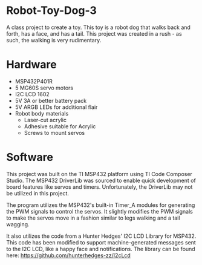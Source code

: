 # Robot-Toy-Dog-3
A class project to create a toy. This toy is a robot dog that walks back and forth, has a face, and has a tail. This project was created in a rush - as such, the walking is very rudimentary.

# Hardware
* MSP432P401R
* 5 MG60S servo motors
* I2C LCD 1602
* 5V 3A or better battery pack
* 5V ARGB LEDs for additional flair
* Robot body materials
  * Laser-cut acrylic
  * Adhesive suitable for Acrylic
  * Screws to mount servos
 
# Software
This project was built on the TI MSP432 platform using TI Code Composer Studio. The MSP432 DriverLib was sourced to enable quick development of board features like servos and timers.
Unfortunately, the DriverLib may not be utilized in this project.

The program utilizes the MSP432's built-in Timer_A modules for generating the PWM signals to control the servos. It slightly modifies the PWM signals to make the servos move in a fashion similar to legs walking and a tail wagging.

It also utilizes the code from a Hunter Hedges' I2C LCD Library for MSP432. This code has been modified to support machine-generated messages sent to the I2C LCD, like a happy face and notifications. The library can be found here: https://github.com/hunterhedges-zz/I2cLcd
